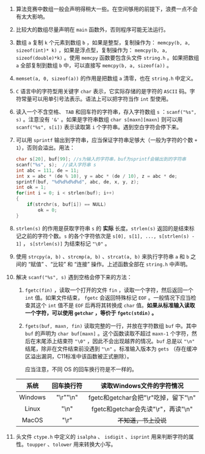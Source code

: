 1. 算法竞赛中数组一般会声明得稍大一些。在空间够用的前提下，浪费一点不会有太大影响。

2. 比较大的数组尽量声明在 `main` 函数外，否则程序可能无法运行。

3. 数组 `a` 复制 `k` 个元素到数组 `b` ，如果是整型，复制操作为： `memcpy(b, a, sizeof(int)* k)` ，如果是浮点型，复制操作为： `memcpy(b, a, sizeof(double)*k)` 。使用 `memcpy` 函数要包含头文件 `string.h` 。如果把数组 `a` 全部复制到数组 `b` 中，可以直接写 `memcpy(b, a, sizeof(a))` 。

4. `memset(a, 0, sizeof(a))` 的作用是把数组 `a` 清零，也在 `string.h` 中定义。

5.  `C` 语言中的字符型用关键字 `char` 表示，它实际存储的是字符的 `ASCII` 码。字符常量可以用单引号法表示。语法上可以把字符当作 `int` 型使用。

6. 读入一个不含空格、 `TAB` 和回车符的字符串，存入字符数组 `s` ：`scanf("%s", s)` 。注意没有 `'&'` 。如果是字符串数组 `char s[maxn][maxn]` 则可以用 `scanf("%s", s[i])` 表示读取第 `i` 个字符串。遇到空白字符会停下来。

7. 可以用 `sprintf` 输出到字符串，应当保证字符串足够大（一般为字符的个数 `+ 1`），否则会溢出。用法：

   ```c 
   char s[20], buf[99];	//s为输入的字符串，buf为sprintf会输出到的字符串
   scanf("%s", s);	//读入字符串 s
   int abc = 111, de = 11;
   int x = abc * (de % 10), y = abc * (de / 10), z = abc * de;
   sprintf(buf, "%d%d%d%d%d", abc, de, x, y, z);
   int ok = 1;
   for(int i = 0; i < strlen(buf); i++)
   {
       if(strchr(s, buf[i]) == NULL)
           ok = 0;
   }
   ```

8.  `strlen(s)` 的作用是获取字符串 `s` 的 **实际** 长度。`strlen(s)` 返回的是结束标记之前的字符个数。`s` 的各个字符依次是 `s[0], s[1], ..., s[strlen(s) - 1]` ， `s[strlen(s)]` 为结束标记 `"\0"` 。
9. 使用 `strcpy(a, b)` 、`strcmp(a, b)` 、`strcat(a, b)` 来执行字符串 `a` 和 `b` 之间的 “赋值” 、“比较” 和 “连接” 操作。上述函数全部在 `string.h` 中声明。

10. 解决 `scanf("%s", s)` 遇到空格会停下来的方法：

    1. `fgetc(fin)` ，读取一个打开的文件 `fin` ，读取一个字符，然后返回一个 `int` 值。如果文件结束， `fgetc` 会返回特殊标记 `EOF` 。一般情况下应当检查其这个 `int` 值不是 `EOF` 后再将其转换成 `char` 值。**如果从标准输入读取一个字符，可以使用 `getchar` ，等价于 `fgetc(stdin)` 。**

    2. `fgets(buf, maxn, fin)` 读取完整的一行，并放在字符数组 `buf` 中。其中 `buf` 的声明为 `char buf[maxn]` 。这个函数读取不超过 `maxn-1` 个字符，然后在末尾添上结束符 `"\0"` ，因此不会出现越界的情况。`buf` 总是以 `"\n"` 结尾，除非在文件结束前没遇到 `"\n"` 。标准输入版本为 `gets` （存在缓冲区溢出漏洞，C11标准中该函数被正式删除）。

       应当注意，不同 OS 的回车换行符是不一样的。

    |  系统   | 回车换行符 |      读取Windows文件的字符情况       |
    | :-----: | :--------: | :----------------------------------: |
    | Windows |  "\r""\n"  | fgetc和getchar会把"\r"吃掉，留下"\n" |
    |  Linux  |    "\n"    |  fgetc和getchar会先读"\r"，再读"\n"  |
    |  MacOS  |    "\r"    |         ~~不知道，书上没说~~         |

11. 头文件 `ctype.h` 中定义的 `isalpha` 、 `isdigit` 、`isprint` 用来判断字符的属性。`toupper` 、`tolower` 用来转换大小写。

